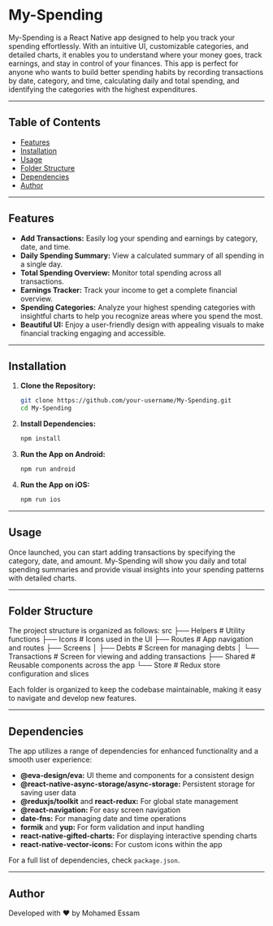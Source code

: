 # My-Spending

My-Spending is a React Native app designed to help you track your spending effortlessly. With an intuitive UI, customizable categories, and detailed charts, it enables you to understand where your money goes, track earnings, and stay in control of your finances. This app is perfect for anyone who wants to build better spending habits by recording transactions by date, category, and time, calculating daily and total spending, and identifying the categories with the highest expenditures.

---

## Table of Contents

- [Features](#features)
- [Installation](#installation)
- [Usage](#usage)
- [Folder Structure](#folder-structure)
- [Dependencies](#dependencies)
- [Author](#author)

---

## Features

- **Add Transactions:** Easily log your spending and earnings by category, date, and time.
- **Daily Spending Summary:** View a calculated summary of all spending in a single day.
- **Total Spending Overview:** Monitor total spending across all transactions.
- **Earnings Tracker:** Track your income to get a complete financial overview.
- **Spending Categories:** Analyze your highest spending categories with insightful charts to help you recognize areas where you spend the most.
- **Beautiful UI:** Enjoy a user-friendly design with appealing visuals to make financial tracking engaging and accessible.

---

## Installation

1. **Clone the Repository:**

   ```bash
   git clone https://github.com/your-username/My-Spending.git
   cd My-Spending
   ```

2. **Install Dependencies:**

   ```bash
   npm install
   ```

3. **Run the App on Android:**

   ```bash
   npm run android
   ```

4. **Run the App on iOS:**

   ```bash
   npm run ios
   ```

---

## Usage

Once launched, you can start adding transactions by specifying the category, date, and amount. My-Spending will show you daily and total spending summaries and provide visual insights into your spending patterns with detailed charts.

---

## Folder Structure

The project structure is organized as follows:
src ├── Helpers # Utility functions ├── Icons # Icons used in the UI ├── Routes # App navigation and routes ├── Screens │ ├── Debts # Screen for managing debts │ └── Transactions # Screen for viewing and adding transactions ├── Shared # Reusable components across the app └── Store # Redux store configuration and slices

Each folder is organized to keep the codebase maintainable, making it easy to navigate and develop new features.

---

## Dependencies

The app utilizes a range of dependencies for enhanced functionality and a smooth user experience:

- **@eva-design/eva:** UI theme and components for a consistent design
- **@react-native-async-storage/async-storage:** Persistent storage for saving user data
- **@reduxjs/toolkit** and **react-redux:** For global state management
- **@react-navigation:** For easy screen navigation
- **date-fns:** For managing date and time operations
- **formik** and **yup:** For form validation and input handling
- **react-native-gifted-charts:** For displaying interactive spending charts
- **react-native-vector-icons:** For custom icons within the app

For a full list of dependencies, check `package.json`.

---

## Author

Developed with ❤️ by Mohamed Essam
